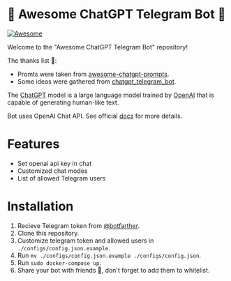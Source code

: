 <p align="center"><h1>🧠 Awesome ChatGPT Telegram Bot 🤖</h1></p>

[![Awesome](https://cdn.rawgit.com/sindresorhus/awesome/d7305f38d29fed78fa85652e3a63e154dd8e8829/media/badge.svg)](https://github.com/sindresorhus/awesome)

Welcome to the "Awesome ChatGPT Telegram Bot" repository!

The thanks list 🖤:
- Promts were taken from [awesome-chatgpt-prompts](https://github.com/f/awesome-chatgpt-prompts).
- Some ideas were gathered from [chatgpt_telegram_bot](https://github.com/karfly/chatgpt_telegram_bot).

The [ChatGPT](https://chat.openai.com/chat) model is a large language model trained by [OpenAI](https://openai.com) that is capable of generating human-like text.

Bot uses OpenAI Chat API. See official [docs](https://platform.openai.com/docs/guides/chat) for more details.

# Features

- Set openai api key in chat
- Customized chat modes
- List of allowed Telegram users


# Installation

1. Recieve Telegram token from [@botfarther](https://t.me/botfarther).
2. Clone this repository.
3. Customize telegram token and allowed users in `./configs/config.json.example`.
4. Run `mv ./configs/config.json.example ./configs/config.json`.
5. Run `sudo docker-compose up`.
6. Share your bot with friends 🤗, don't forget to add them to whitelist.
